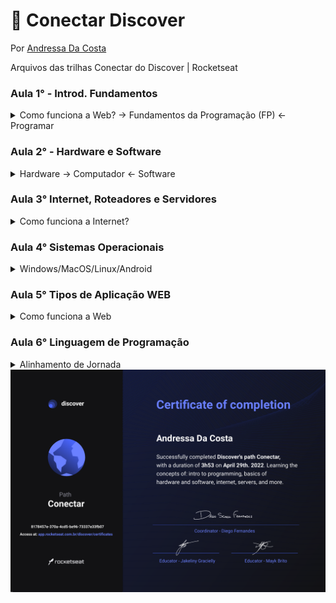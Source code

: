 # :space_invader: Conectar Discover

Por [Andressa Da Costa](https://github.com/AndressaDaCosta)

Arquivos das trilhas Conectar do Discover | Rocketseat

### Aula 1° - Introd. Fundamentos

 <details>
  <summary>Como funciona a Web? -> Fundamentos da Programação (FP) <- Programar</summary>
 
   ***Programar***

-> Programar é por um lado relacionado a algoritmos (passos para resolver um problema, uma sequência lógica) e a Lógica de Programação (aplicando os passos para construir o algoritmo), entender como o computador funciona. E por outro lado dar instruções ( em cima de dados, com a manipulação, fazemos como uma receita de bolo) Resolver Problemas ( Entender o problema como chave, pois não da pra seguir sem ter conhecimento total da questão).

**_Como funciona a Web?_**

-> Existe o caminho Simples: vocÊ digita o site que quer entrar como: google.com.br, e já é direcionado para ele. E existe o caminho Avançado: 1° digita a Url (localizador e identificador): https:// google.com.br,(http-trocar mensagem entre computadores) assim foi iniciada uma comunicação entre o computador (cliente) com o servidor. 2° O endereço é convertido em um IP (49,73,21,21) através do DNS(converte dominio em IP). 3° Seu pedido está percorrendo diversos proxies(encaminha os pacotes). 4° seu pedido chega ao servidor, servidor analisa e da a resposta.

</details>
 
### Aula 2° - Hardware e Software

 <details>
  <summary>Hardware -> Computador <- Software</summary>

**_Hardware_**
-> Hardware é um termo técnico que se refere a parte físisca do computador e seus outros microeletronicos. (monitor, teclado, mouse, camera)

- _Periféricos_
  -> Dispositivo auxiliar usado para enviar ou receber informações do computador. Parte do Hardware.

**_Software_**
-> Conjunto de instruções que permite controlar um aparelho eletrônico. Parte lógica do computador.

- _Firmware_
  -> Armazenar as informações para que o equipamento funcione corretamente. Pertence a um circuito integrado (chip) de memória hardware.

- _Drivers_
  -> Ponte entre o sistema operacional e o firmware dos dispositivos eletrônicos.

**_Dentro do Computador_**

- _RAM_
  ->Espaço tempórario de informações do sistema operacional.

- _HD e SSD_
  -> HD usa pratos mecânicos e um cabeçote móvel de leitura/gravação para acessar dados. SSD possui apenas chips de memória. ( Memória a longo prazo )
- _Processador_
-> Cérebro do computador. Linguagem em 0101 ( binario ), tem formato de chip. Transforma dados em informações.
 </details>


### Aula 3° Internet, Roteadores e Servidores

   <details>
  <summary>Como funciona a Internet?</summary>

**_Internet_** -> Redes interligadas pelo mundo inteiro. Com o objetivo de interligar computadores e fornecer aos usuarios informações.

**_Rede de Computadores_** -> Conexâo de dispositivos para permitir a transmissão de daddos. Comunicação na internet é feita por protocolos (regras)

**_IP e Mac Address_** -> Protocol é o número identificador dado a cada computador, ou roteador, pelo provedor de internet no momento da concção a rede. Atravès do IP o computador pode enviar e receber dados na internet.

**_Servidores_** -> Computador equipado com um ou mais processadores, portas de comunicação, softwares e outros sistemas.

**_DNS_** -> São responsaveis por localizar e traduzir para números IP os endereços dos sites que digitamos. Permite que acesse um site digitando um endereço nominal em lugar de números.

**_HTTP_** -> È um protocolo de transferência de dados.  
 </details>

### Aula 4° Sistemas Operacionais

 <details>
  <summary> Windows/MacOS/Linux/Android</summary>
  
  ***O que é um Sistema Operacional*** -> É a interface entre usúario e a máquina, ela que controla o aparelho (gerencia os dispositivos, gerencia os aplicativos e as tarefas). Conversa com o computador na linguagem da máquina.
-> Caracteristicas: Controle de hardware e Gerenciamento do Software. Se liga a experiência do usuário.

**_Grupos de Sistemas Operacionais_**

UNIX - linux, OS X, Android, iOS
WINDOWS - 7, 10, Server.

**_Tipos de Interfaces do Usuário_**

GUI -> Interface gráfica, elementos gráficos. ( cursor do mouse ou touch, Criar arquivos e pastas, área de trabalho)

CLI -> Linhas de comando, emitir comandos em texto para o computador. (criar arquivos e pastas)

**_Modulos de Sistemas Operacionais_**

Kernel -> Responsavel pela memoria, processos, armazenamentos e dispositivos. Primeiro módulo a ser iniciado.

Gerenciador de processos -> promama em execução. Pode ser executado em paralelo.

Gerenciador de arquivos -> Lido com o gerenciamento e armazenamento de arquivos (pastas, videos, documentos)

Ferramentas de gerenciamento -> TArefas (task manager, activity) e Pacotes (chocolatey, brew, apt, snap)

  </details>
  
  ### Aula 5° Tipos de Aplicação WEB
  
  <details>
  <summary> Como funciona a Web </summary>
  
- *WebPage* -> (pagina da Web) Ela é acessada pelo navegador, encontrado pelo URL universal.Resposta dada pelo servidor é uma copia da pagina.(HTM, CSS, JavaScript).
  
- *Websites* -> Podem ser estaticos (a pag continua a mesma, alteração direto no código e por quem criou, nn interage com banco de dados) ou dinamicos. 
  
- *Aplicação WEB* ->Programa que vive no servidor (linuagens de programação, banco de dados) Exemplo: Gmail, Figma, Youtube.
  
- *Front-end x Back-end* -> Front ( Focado no cliente, digitar o URL e fazer um pedido para o servidor. São utilizados HTML, CSS, Javascript, Imagens) e Back (focado no servidor, recebe o pedido do front-end. Tecnologias são PHP,Java, Python, Javascript).
   </details>
 
### Aula 6° Linguagem de Programação
<details>
  <summary> Alinhamento de Jornada </summary>
  
 ***Codar?*** -> Escrever para o computador, da forma que ele possa entender. Seguir as regras da linguagem, pois é uma linguagem humana x máquina. 
  
 ***Linguagem de programação***
  O computador tem a sua linguagem baseada em 0 e 1 (binaria), porém para nos comunicarmos com o computador, usamos uma linguagem mais abstrata. Low-level (baixo nível) conta com a linguagem mais proxima do computador, é mais dificil, porém mais rapida. Ou contrario do High-level uma liguagem mais proxima da humana, porem depende dos interpratadores/tradutores. 
  
 ***Sintaxe***
  -> Lembrando que a sintaxe são as regras da linguagem utilizada. A ling. de programação utiliza simbolos () e palavras reservadas como: if,else,for,var, let.

</details>

<img src="https://github.com/AndressaDaCosta/trilha-conectar-rocketseat/blob/main/discover-conectar-certificate.pdf">

